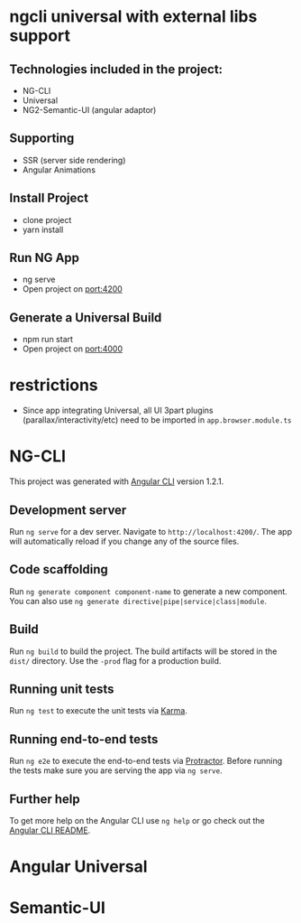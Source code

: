 # ngcli universal with external libs support

## Technologies included in the project:

* NG-CLI
* Universal
* NG2-Semantic-UI (angular adaptor)

## Supporting

* SSR (server side rendering)
* Angular Animations

## Install Project

* clone project
* yarn install

## Run NG App
 
* ng serve
* Open project on [port:4200](http://localhost:4200)
 
## Generate a Universal Build
 
* npm run start
* Open project on [port:4000](http://localhost:4000)

# restrictions
* Since app integrating Universal, all UI 3part plugins (parallax/interactivity/etc) need to be imported in `app.browser.module.ts` 

# NG-CLI

This project was generated with [Angular CLI](https://github.com/angular/angular-cli) version 1.2.1.

## Development server

Run `ng serve` for a dev server. Navigate to `http://localhost:4200/`. The app will automatically reload if you change any of the source files.

## Code scaffolding

Run `ng generate component component-name` to generate a new component. You can also use `ng generate directive|pipe|service|class|module`.

## Build

Run `ng build` to build the project. The build artifacts will be stored in the `dist/` directory. Use the `-prod` flag for a production build.

## Running unit tests

Run `ng test` to execute the unit tests via [Karma](https://karma-runner.github.io).

## Running end-to-end tests

Run `ng e2e` to execute the end-to-end tests via [Protractor](http://www.protractortest.org/).
Before running the tests make sure you are serving the app via `ng serve`.

## Further help

To get more help on the Angular CLI use `ng help` or go check out the [Angular CLI README](https://github.com/angular/angular-cli/blob/master/README.md).

# Angular Universal

# Semantic-UI
